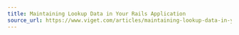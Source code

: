 ```yaml
---
title: Maintaining Lookup Data in Your Rails Application
source_url: https://www.viget.com/articles/maintaining-lookup-data-in-your-rails-application/
---
```

